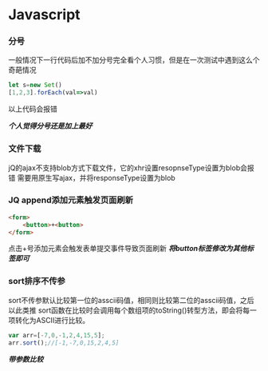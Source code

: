 # Javascript

### 分号

一般情况下一行代码后加不加分号完全看个人习惯，但是在一次测试中遇到这么个奇葩情况

```javascript
let s=new Set()
[1,2,3].forEach(val=>val)
```

以上代码会报错

***个人觉得分号还是加上最好***
### 文件下载
jQ的ajax不支持blob方式下载文件，它的xhr设置resopnseType设置为blob会报错
需要用原生写ajax，并将responseType设置为blob

### JQ append添加元素触发页面刷新

```html
<form>
    <button>+<button>
</form>
```
点击+号添加元素会触发表单提交事件导致页面刷新
***将button标签修改为其他标签即可***

### sort排序不传参
sort不传参默认比较第一位的asscii码值，相同则比较第二位的asscii码值，之后以此类推
sort函数在比较时会调用每个数组项的toString()转型方法，即会将每一项转化为ASCII进行比较。
```javascript
var arr=[-7,0,-1,2,4,15,5];
arr.sort();//[-1,-7,0,15,2,4,5]
```
***带参数比较***

